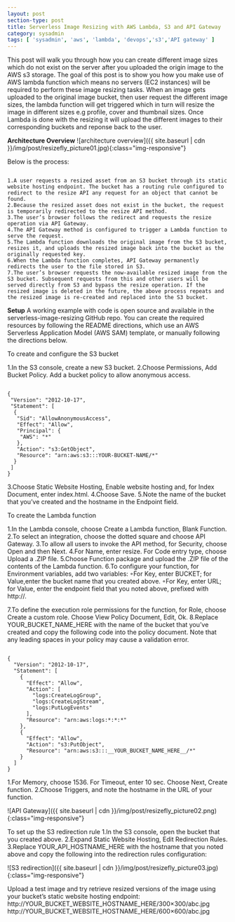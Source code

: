 ```yaml
---
layout: post
section-type: post
title: Serverless Image Resizing with AWS Lambda, S3 and API Gateway
category: sysadmin 
tags: [ 'sysadmin', 'aws', 'lambda', 'devops','s3','API gateway' ]
--- 
```


This post will walk you through how you can create different image sizes which do not exist on the server after you uploaded the origin image to the AWS s3 storage. The goal of this post is to show you how you make use of AWS lambda function which means no servers (EC2 instances) will be required to perform these image resizing tasks. When an image gets uploaded to the original image bucket, then user request the different image sizes, the lambda function will get triggered which in turn will resize the image in different sizes e.g  profile, cover and thumbnail sizes. Once Lambda is done with the resizing it will upload the different images to their corresponding buckets and reponse back to the user.

<strong>Architecture Overview</strong>
![architecture overview]({{ site.baseurl | cdn }}/img/post/resizefly_picture01.jpg){:class="img-responsive"}

Below is the process:
<pre><code data-trim class="yaml">
1.A user requests a resized asset from an S3 bucket through its static website hosting endpoint. The bucket has a routing rule configured to redirect to the resize API any request for an object that cannot be found.
2.Because the resized asset does not exist in the bucket, the request is temporarily redirected to the resize API method.
3.The user’s browser follows the redirect and requests the resize operation via API Gateway.
4.The API Gateway method is configured to trigger a Lambda function to serve the request.
5.The Lambda function downloads the original image from the S3 bucket, resizes it, and uploads the resized image back into the bucket as the originally requested key.
6.When the Lambda function completes, API Gateway permanently redirects the user to the file stored in S3.
7.The user’s browser requests the now-available resized image from the S3 bucket. Subsequent requests from this and other users will be served directly from S3 and bypass the resize operation. If the resized image is deleted in the future, the above process repeats and the resized image is re-created and replaced into the S3 bucket.
</code></pre>

<strong>Setup</strong>
A working example with code is open source and available in the serverless-image-resizing GitHub repo. You can create the required resources by following the README directions, which use an AWS Serverless Application Model (AWS SAM) template, or manually following the directions below.

To create and configure the S3 bucket

1.In the S3 console, create a new S3 bucket.
2.Choose Permissions, Add Bucket Policy. Add a bucket policy to allow anonymous access.
<pre><code data-trim class="yaml">
{
 "Version": "2012-10-17",
 "Statement": [
  {
   "Sid": "AllowAnonymousAccess",
   "Effect": "Allow",
   "Principal": {
    "AWS": "*"
   },
   "Action": "s3:GetObject",
   "Resource": "arn:aws:s3:::YOUR-BUCKET-NAME/*"
  }
 ]
}
</code></pre>
3.Choose Static Website Hosting, Enable website hosting and, for Index Document, enter index.html.
4.Choose Save.
5.Note the name of the bucket that you’ve created and the hostname in the Endpoint field.

To create the Lambda function

1.In the Lambda console, choose Create a Lambda function, Blank Function.
2.To select an integration, choose the dotted square and choose API Gateway. 
3.To allow all users to invoke the API method, for Security, choose Open and then Next.
4.For Name, enter resize. For Code entry type, choose Upload a .ZIP file. 
5.Choose Function package and upload the .ZIP file of the contents of the Lambda function.
6.To configure your function, for Environment variables, add two variables: ◦For Key, enter BUCKET; for Value,enter the bucket name that you created above. 
◦For Key, enter URL; for Value, enter the endpoint field that you noted above, prefixed with http://.

7.To define the execution role permissions for the function, for Role, choose Create a custom role. Choose View Policy Document, Edit, Ok. 
8.Replace YOUR_BUCKET_NAME_HERE with the name of the bucket that you’ve created and copy the following code into the policy document. Note that any leading spaces in your policy may cause a validation error.

<pre><code data-trim class="yaml">
{
  "Version": "2012-10-17",
  "Statement": [
    {
      "Effect": "Allow",
      "Action": [
        "logs:CreateLogGroup",
        "logs:CreateLogStream",
        "logs:PutLogEvents"
      ],
      "Resource": "arn:aws:logs:*:*:*"
    },
    {
      "Effect": "Allow",
      "Action": "s3:PutObject",
      "Resource": "arn:aws:s3:::__YOUR_BUCKET_NAME_HERE__/*"    
    }
  ]
}
</code></pre>

1.For Memory, choose 1536. For Timeout, enter 10 sec. Choose Next, Create function.
2.Choose Triggers, and note the hostname in the URL of your function.

![API Gateway]({{ site.baseurl | cdn }}/img/post/resizefly_picture02.png){:class="img-responsive"}

To set up the S3 redirection rule
1.In the S3 console, open the bucket that you created above.
2.Expand Static Website Hosting, Edit Redirection Rules.
3.Replace YOUR_API_HOSTNAME_HERE with the hostname that you noted above and copy the following into the redirection rules configuration:

![S3 redirection]({{ site.baseurl | cdn }}/img/post/resizefly_picture03.jpg){:class="img-responsive"}


Upload a test image and try retrieve resized versions of the image using your bucket’s static website hosting endpoint:
<br/>
http://YOUR_BUCKET_WEBSITE_HOSTNAME_HERE/300×300/abc.jpg
http://YOUR_BUCKET_WEBSITE_HOSTNAME_HERE/600×600/abc.jpg
